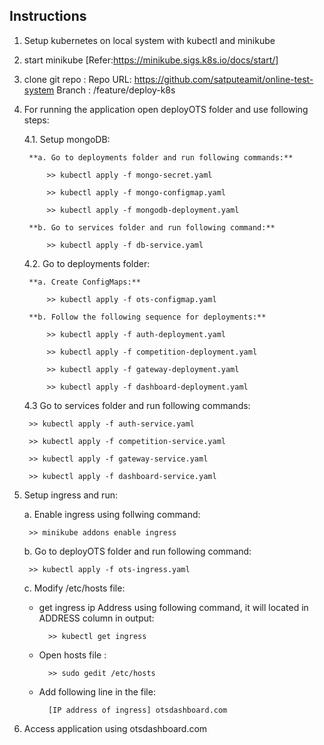## **Instructions**

1. Setup kubernetes on local system with kubectl and minikube
2. start minikube [Refer:https://minikube.sigs.k8s.io/docs/start/]
3. clone git repo :
		Repo URL: https://github.com/satputeamit/online-test-system
		Branch : /feature/deploy-k8s
4. For running the application open deployOTS folder and use following steps: 

	4.1. Setup mongoDB:	
	
		**a. Go to deployments folder and run following commands:**

			>> kubectl apply -f mongo-secret.yaml

			>> kubectl apply -f mongo-configmap.yaml

			>> kubectl apply -f mongodb-deployment.yaml

		**b. Go to services folder and run following command:**

			>> kubectl apply -f db-service.yaml

	  

	4.2. Go to deployments folder:

		**a. Create ConfigMaps:**

			>> kubectl apply -f ots-configmap.yaml

		**b. Follow the following sequence for deployments:**

			>> kubectl apply -f auth-deployment.yaml

			>> kubectl apply -f competition-deployment.yaml

			>> kubectl apply -f gateway-deployment.yaml

			>> kubectl apply -f dashboard-deployment.yaml

	  

	4.3 Go to services folder and run following commands:

		>> kubectl apply -f auth-service.yaml

		>> kubectl apply -f competition-service.yaml

		>> kubectl apply -f gateway-service.yaml

		>> kubectl apply -f dashboard-service.yaml

  
  

5. Setup ingress and run:

	a. Enable ingress using follwing command:
	
		>> minikube addons enable ingress

	  

	b. Go to deployOTS folder and run following command:

		>> kubectl apply -f ots-ingress.yaml

	  

	c. Modify /etc/hosts file:

	- get ingress ip Address using following command, it will located in ADDRESS column in output:

			>> kubectl get ingress

	- Open hosts file :

			>> sudo gedit /etc/hosts

	- Add following line in the file:

			[IP address of ingress] otsdashboard.com

  

6. Access application using otsdashboard.com